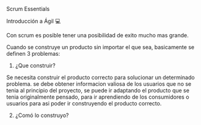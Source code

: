 Scrum Essentials


Introducción a Ágil 💻

Con scrum es posible tener una posibilidad de exito mucho mas grande.

Cuando se construye un producto sin importar el que sea, basicamente se definen 3 problemas:

1. ¿Que construir?

Se necesita construir el producto correcto para solucionar un determinado problema. se debe obtener informacion valiosa de los usuarios que no se tenia al principio del proyecto, se puede ir adaptando el producto que se tenia originalmente pensado, para ir aprendiendo de los consumidores o usuarios para asi poder ir construyendo el producto correcto. 

2. ¿Comó lo construyo?


